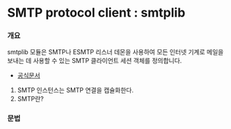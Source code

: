 # SMTP protocol client : smtplib

### 개요
smtplib 모듈은 SMTP나 ESMTP 리스너 데몬을 사용하여 모든 인터넷 기계로 메일을 보내는 데 사용할 수 있는 SMTP 클라이언트 세션 객체를 정의합니다.  
- [공식문서](https://docs.python.org/ko/3/library/smtplib.html)

1. SMTP 인스턴스는 SMTP 연결을 캡슐화한다.
2. SMTP란?

### 문법